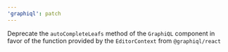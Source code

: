 ```yaml
---
'graphiql': patch
---
```


Deprecate the `autoCompleteLeafs` method of the `GraphiQL` component in favor of the function provided by the `EditorContext` from `@graphiql/react`
